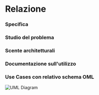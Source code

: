 # Relazione

### Specifica

### Studio del problema

### Scente architetturali

### Documentazione sull'utilizzo


### Use Cases con relativo schema OML

![UML Diagram]('./src/BTC.jpg')